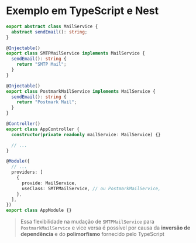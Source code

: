 # Exemplo em TypeScript e Nest

```ts
export abstract class MailService {
  abstract sendEmail(): string;
}

@Injectable()
export class SMTPMailService implements MailService {
  sendEmail(): string {
    return "SMTP Mail";
  }
}

@Injectable()
export class PostmarkMailService implements MailService {
  sendEmail(): string {
    return "Postmark Mail";
  }
}

@Controller()
export class AppController {
  constructor(private readonly mailService: MailService) {}

  // ...
}

@Module({
  // ...
  providers: [
    {
      provide: MailService,
      useClass: SMTPMailService, // ou PostmarkMailService,
    },
  ],
})
export class AppModule {}
```

> Essa flexibilidade na mudação de `SMTPMailService` para `PostmarkMailService` e vice versa é possível por causa da **inversão de dependência** e do **polimorfismo** fornecido pelo TypeScript
